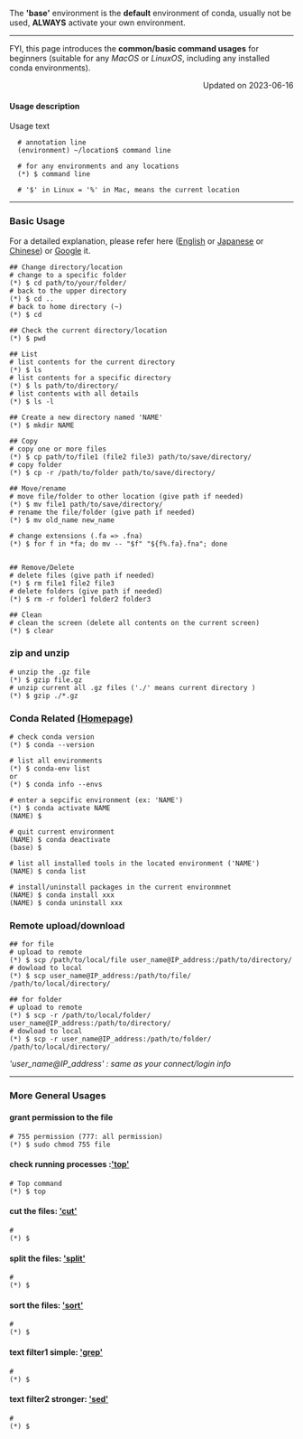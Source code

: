 The **'base'** environment is the **default** environment of conda, usually not be used, **ALWAYS** activate your own environment.

---
FYI, this page introduces the **common/basic command usages** for beginners (suitable for any *MacOS* or *LinuxOS*, including any installed conda environments).

<p align="right"> Updated on 2023-06-16 </p>

#### Usage description
Usage text 
```
  # annotation line
  (environment) ~/location$ command line
  
  # for any environments and any locations
  (*) $ command line
  
  # '$' in Linux = '%' in Mac, means the current location
```
---

### Basic Usage
For a detailed explanation, please refer here
([English](https://ubuntu.com/tutorials/command-line-for-beginners#1-overview) 
or 
[Japanese](https://lecture.ecc.u-tokyo.ac.jp/~hideo-t/howto/cheetsheet.html) 
or 
[Chinese](https://www.runoob.com/linux/linux-command-manual.html)) 
or 
[Google](google.com) it.
```
## Change directory/location
# change to a specific folder
(*) $ cd path/to/your/folder/ 
# back to the upper directory
(*) $ cd ..
# back to home directory (~)
(*) $ cd

## Check the current directory/location
(*) $ pwd

## List 
# list contents for the current directory
(*) $ ls
# list contents for a specific directory
(*) $ ls path/to/directory/
# list contents with all details
(*) $ ls -l

## Create a new directory named 'NAME'
(*) $ mkdir NAME

## Copy
# copy one or more files
(*) $ cp path/to/file1 (file2 file3) path/to/save/directory/
# copy folder
(*) $ cp -r /path/to/folder path/to/save/directory/

## Move/rename
# move file/folder to other location (give path if needed)
(*) $ mv file1 path/to/save/directory/
# rename the file/folder (give path if needed)
(*) $ mv old_name new_name

# change extensions (.fa => .fna)
(*) $ for f in *fa; do mv -- "$f" "${f%.fa}.fna"; done 


## Remove/Delete
# delete files (give path if needed)
(*) $ rm file1 file2 file3
# delete folders (give path if needed)
(*) $ rm -r folder1 folder2 folder3

## Clean
# clean the screen (delete all contents on the current screen)
(*) $ clear
``` 

### zip and unzip
```
# unzip the .gz file
(*) $ gzip file.gz
# unzip current all .gz files ('./' means current directory )
(*) $ gzip ./*.gz
```

### Conda Related [(Homepage)](https://docs.conda.io/projects/conda/en/stable/glossary.html#miniconda-glossary)
```
# check conda version
(*) $ conda --version

# list all environments 
(*) $ conda-env list
or
(*) $ conda info --envs 

# enter a sepcific environment (ex: 'NAME')
(*) $ conda activate NAME
(NAME) $ 

# quit current environment
(NAME) $ conda deactivate
(base) $

# list all installed tools in the located environment ('NAME')
(NAME) $ conda list

# install/uninstall packages in the current environmnet
(NAME) $ conda install xxx
(NAME) $ conda uninstall xxx
```


### Remote upload/download
```
## for file
# upload to remote
(*) $ scp /path/to/local/file user_name@IP_address:/path/to/directory/
# dowload to local
(*) $ scp user_name@IP_address:/path/to/file/ /path/to/local/directory/ 

## for folder
# upload to remote
(*) $ scp -r /path/to/local/folder/ user_name@IP_address:/path/to/directory/
# dowload to local
(*) $ scp -r user_name@IP_address:/path/to/folder/ /path/to/local/directory/ 

```
*'user_name@IP_address' : same as your connect/login info*

---

### More General Usages

#### grant permission to the file
```
# 755 permission (777: all permission)
(*) $ sudo chmod 755 file
```

#### check running processes :['top'](https://phoenixnap.com/kb/top-command-in-linux)
```
# Top command
(*) $ top
```

#### cut the files: ['cut']()
```
# 
(*) $ 
```

#### split the files: ['split']()
```
# 
(*) $ 
```

#### sort the files: ['sort']()
```
# 
(*) $ 
```

#### text filter1 simple: ['grep']()
```
# 
(*) $ 
```

#### text filter2 stronger: ['sed']()
```
# 
(*) $ 
```

